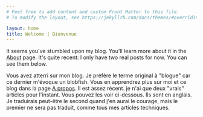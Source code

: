 ```yaml
---
# Feel free to add content and custom Front Matter to this file.
# To modify the layout, see https://jekyllrb.com/docs/themes/#overriding-theme-defaults

layout: home
title: Welcome | Bienvenue
---
```


It seems you've stumbled upon my blog. You'll learn more about it in the [About](/about/) page.
It's quite recent: I only have two real posts for now. You can see them below.

Vous avez atterri sur mon blog. Je préfère le terme original à "blogue" car ce dernier m'évoque un blobfish.
Vous en apprendrez plus sur moi et ce blog dans la page [A propos](/about/).
Il est assez récent. je n'ai que deux "vrais" articles pour l'instant. Vous pouvez les voir ci-dessous.
Ils sont en anglais. Je traduirais peut-être le second quand j'en aurai le courage, mais le premier ne sera pas traduit, comme tous mes articles techniques.
